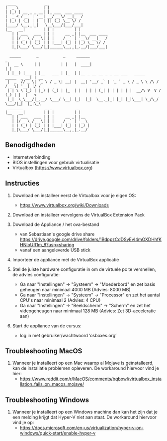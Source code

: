      ____             _                
    |  _ \           | |               
    | |_) | __ _ _ __| |_ ___  ___ ____
    |  _ < / _` | '__| __/ _ \/ __|_  /
    | |_) | (_| | |  | || (_) \__ \/ / 
    |____/ \__,_|_|   \__\___/|___/___|
    |__   __|        | | |         | |            
       | | ___   ___ | | |     __ _| |__  ___ ____
       | |/ _ \ / _ \| | |    / _` | '_ \/ __|_  /
       | | (_) | (_) | | |___| (_| | |_) \__ \/ / 
       |_|\___/ \___/|_|______\__,_|_.__/|___/___|

      _____       _           _     ______                                           _    
     |  __ \     | |         | |   |  ____|                                         | |   
     | |__) |___ | |__   ___ | |_  | |__ _ __ __ _ _ __ ___   _____      _____  _ __| | __
     |  _  // _ \| '_ \ / _ \| __| |  __| '__/ _` | '_ ` _ \ / _ \ \ /\ / / _ \| '__| |/ /
     | | \ \ (_) | |_) | (_) | |_  | |  | | | (_| | | | | | |  __/\ V  V / (_) | |  |   < 
     |_|  \_\___/|_.__/ \___/ \__| |_|  |_|  \__,_|_| |_| |_|\___| \_/\_/ \___/|_|  |_|\_\
     _______          _ _           _     
    |__   __|        | | |         | |    
       | | ___   ___ | | |     __ _| |__  
       | |/ _ \ / _ \| | |    / _` | '_ \ 
       | | (_) | (_) | | |___| (_| | |_) |
       |_|\___/ \___/|_|______\__,_|_.__/ 
                                          
## Benodigdheden

* Internetverbinding
* BIOS instellingen voor gebruik virtualisatie
* Virtualbox (https://www.virtualbox.org)

## Instructies
1. Download en installeer eerst de Virtualbox voor je eigen OS:
    * https://www.virtualbox.org/wiki/Downloads

2. Download en installeer vervolgens de VirtualBox Extension Pack

3. Download de Appliance / het ova-bestand
    * van Sebastiaan's google drive share https://drive.google.com/drive/folders/1BdppzCdDSyEvI4mOXDHhfKHNloUR1m_8?usp=sharing
    * vanaf een aangeleverde USB stick

4. Importeer de appliance met de VirtualBox applicatie

5. Stel de juiste hardware configuratie in om de virtuele pc te versnellen, de advies configuratie:
    * Ga naar "Instellingen" -> "Systeem" -> "Moederbord" en zet basis geheugen naar minimaal 4000 MB (Advies: 8000 MB)
    * Ga naar "Instellingen" -> "Systeem" -> "Processor"  en zet het aantal CPU's naar minimaal 2 (Advies: 4 CPU)
    * Ga naar "Instellingen" -> "Beeldscherm" -> "Scherm" en zet het videogeheugen naar minimaal 128 MB (Advies: Zet 3D-acceleratie aan)

6. Start de appliance van de cursus:
    * log in met gebruiker/wachtwoord ‘osboxes.org’

## Troubleshooting MacOS
1. Wanneer je installeert op een Mac waarop al Mojave is geïnstalleerd, kan de installatie problemen opleveren. De workaround hiervoor vind je hier:
    * https://www.reddit.com/r/MacOS/comments/bqbowl/virtualbox_installation_fails_on_macos_mojave/

## Troubleshooting Windows
1. Wanneer je installeert op een Windows machine dan kan het zijn dat je een melding krijgt dat Hyper-V niet aan staat. De workaround hiervoor vind je op:
    * https://docs.microsoft.com/en-us/virtualization/hyper-v-on-windows/quick-start/enable-hyper-v